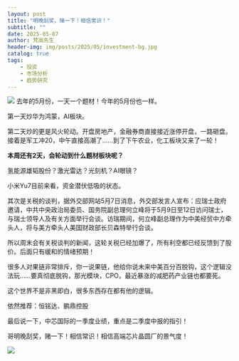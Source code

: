 ```yaml
---
layout: post
title: "明晚刮奖，赌一下！相信常识！"
subtitle: ""
date: 2025-05-07
author: 梵高先生
header-img: img/posts/2025/05/investment-bg.jpg
catalog: true
tags:
    - 投资
    - 市场分析
    - 趋势研究
---
```


![](https://mmbiz.qpic.cn/sz_mmbiz_jpg/https://mmbiz.qpic.cn/sz_mmbiz_jpg/ViaIfpMVXKTQTptVEwfDrwfR8SrOjOL66ARPqdHwcyGCkjgVGteiajNxqpsnhw1vo1X48KlgL2Y4oGPbPrRVs9yQ/640?wx_fmt=jpeg)
去年的5月份，一天一个题材！今年的5月份也一样。

第一天炒华为鸿蒙，AI板块。

第二天炒的更是风火轮动。开盘房地产，金融券商直接接近涨停开盘，一路砸盘。接着是军工冲20，中午直接高潮了……到了下午农业，化工板块又来了一轮！

**本周还有2天，会轮动到什么题材板块呢？**

氢能源雄韬股份？激光雷达？光刻机？AI眼镜？

小米Yu7目前来看，资金潜伏低吸的状态。

其次是关税的谈判，据外交部网站5月7日消息，外交部发言人宣布：应瑞士政府邀请，中共中央政治局委员、国务院副总理何立峰将于5月9日至12日访问瑞士，与瑞士领导人及有关方面举行会谈。访瑞期间，何立峰副总理作为中美经贸中方牵头人，将与美方牵头人美国财政部长贝森特举行会谈。

所以周末会有关税谈判的新闻，这轮关税已经加爆了，所有利空都已经反馈到了股价。后面只有缓和的情绪预期！

很多人对果链非常排斥，你一说果链，他给你说未来中美百分百脱钩，这个逻辑没法玩……要真彻底脱钩，那光模块，CPO，最近暴涨的减肥药产业链也都要死。

这个世界不是非黑即白，很多东西存在都有他的逻辑。

依然推荐：恒铭达、鹏鼎控股

最后说一下，中芯国际的一季度业绩，重点是二季度中报的指引！

哥明晚刮奖，赌一下！相信常识！相信高端芯片晶圆厂的景气度！

![](https://mmbiz.qpic.cn/sz_mmbiz_jpg/https://mmbiz.qpic.cn/sz_mmbiz_jpg/ViaIfpMVXKTQTptVEwfDrwfR8SrOjOL66FB6somkWLntxXsCxomGyXxfPXYoxl4uDgm3uKzlibvEiaN6xhEnwtItA/640?wx_fmt=jpeg)